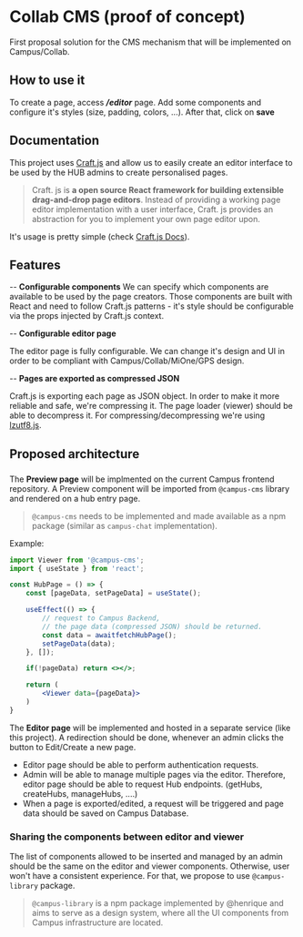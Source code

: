 # Collab CMS (proof of concept)

First proposal solution for the CMS mechanism that will be implemented on Campus/Collab.

## How to use it

To create a page, access **_/editor_** page. Add some components and configure it's styles (size, padding, colors, ...). After that, click on **save**

## Documentation

This project uses [Craft.js](https://duckduckgo.com) and allow us to easily create an editor interface to be used by the HUB admins to create personalised pages.

> Craft. js is **a open source React framework for building extensible drag-and-drop page editors**. Instead of providing a working page editor implementation with a user interface, Craft. js provides an abstraction for you to implement your own page editor upon.

It's usage is pretty simple (check [Craft.js Docs](https://craft.js.org/r/docs/overview/)).

## Features

-- **Configurable components**
We can specify which components are available to be used by the page creators. Those components are built with React and need to follow Craft.js patterns - it's style should be configurable via the props injected by Craft.js context.

-- **Configurable editor page**

The editor page is fully configurable. We can change it's design and UI in order to be compliant with Campus/Collab/MiOne/GPS design.

-- **Pages are exported as compressed JSON**

Craft.js is exporting each page as JSON object. In order to make it more reliable and safe, we're compressing it. The page loader (viewer) should be able to decompress it.
For compressing/decompressing we're using [lzutf8.js](https://github.com/rotemdan/lzutf8.js/).

## Proposed architecture

###

The **Preview page** will be implmented on the current Campus frontend repository.
A Preview component will be imported from `@campus-cms` library and rendered on a hub entry page.

> `@campus-cms` needs to be implemented and made available as a npm package (similar as `campus-chat` implementation).

Example:

```jsx
import Viewer from '@campus-cms';
import { useState } from 'react';

const HubPage = () => {
	const [pageData, setPageData] = useState();

	useEffect(() => {
		// request to Campus Backend,
		// the page data (compressed JSON) should be returned.
		const data = awaitfetchHubPage();
		setPageData(data);
	}, []);

	if(!pageData) return <></>;

	return (
		<Viewer data={pageData}>
	)
}
```

The **Editor page** will be implemented and hosted in a separate service (like this project). A redirection should be done, whenever an admin clicks the button to Edit/Create a new page.

- Editor page should be able to perform authentication requests.
- Admin will be able to manage multiple pages via the editor. Therefore, editor page should be able to request Hub endpoints. (getHubs, createHubs, manageHubs, ....)
- When a page is exported/edited, a request will be triggered and page data should be saved on Campus Database.

### Sharing the components between editor and viewer

The list of components allowed to be inserted and managed by an admin should be the same on the editor and viewer components. Otherwise, user won't have a consistent experience. For that, we propose to use `@campus-library` package.

> `@campus-library` is a npm package implemented by @henrique and aims to serve as a design system, where all the UI components from Campus infrastructure are located.
